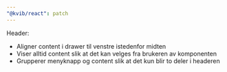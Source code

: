 ```yaml
---
"@kvib/react": patch
---
```


Header:
- Aligner content i drawer til venstre istedenfor midten
- Viser alltid content slik at det kan velges fra brukeren av komponenten
- Grupperer menyknapp og content slik at det kun blir to deler i headeren
